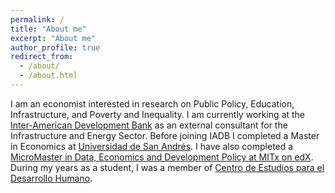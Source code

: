 ```yaml
---
permalink: /
title: "About me"
excerpt: "About me"
author_profile: true
redirect_from: 
  - /about/
  - /about.html
---
```


I am an economist interested in research on Public Policy, Education, Infrastructure, and Poverty and Inequality. I am currently working at the [Inter-American Development Bank](https://www.iadb.org/en/about-us/departments/ine) as an external consultant for the Infrastructure and Energy Sector. Before joining IADB I completed a Master in Economics at [Universidad de San Andrés](https://udesa.edu.ar/). I have also completed a [MicroMaster in Data, Economics and Development Policy at MITx on edX](https://www.edx.org/data-economics-development-policy-micromasters). During my years as a student, I was a member of [Centro de Estudios para el Desarrollo Humano](https://udesa.edu.ar/centro-de-estudios-cedh).



